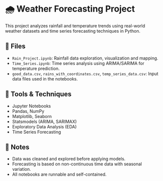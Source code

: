 # 🌧️ Weather Forecasting Project

This project analyzes rainfall and temperature trends using real-world weather datasets and time series forecasting techniques in Python.

## 📁 Files

- `Rain_Project.ipynb`: Rainfall data exploration, visualization and mapping.
- `Time_Series.ipynb`: Time series analysis using ARIMA/SARIMA for temperature prediction.
- `good_data.csv`, `rains_with_coordinates.csv`, `temp_series_data.csv`: Input data files used in the notebooks.

## 🧪 Tools & Techniques

- Jupyter Notebooks
- Pandas, NumPy
- Matplotlib, Seaborn
- Statsmodels (ARIMA, SARIMAX)
- Exploratory Data Analysis (EDA)
- Time Series Forecasting

## 📌 Notes

- Data was cleaned and explored before applying models.
- Forecasting is based on non-continuous time data with seasonal variation.
- All notebooks are runnable and self-contained.



